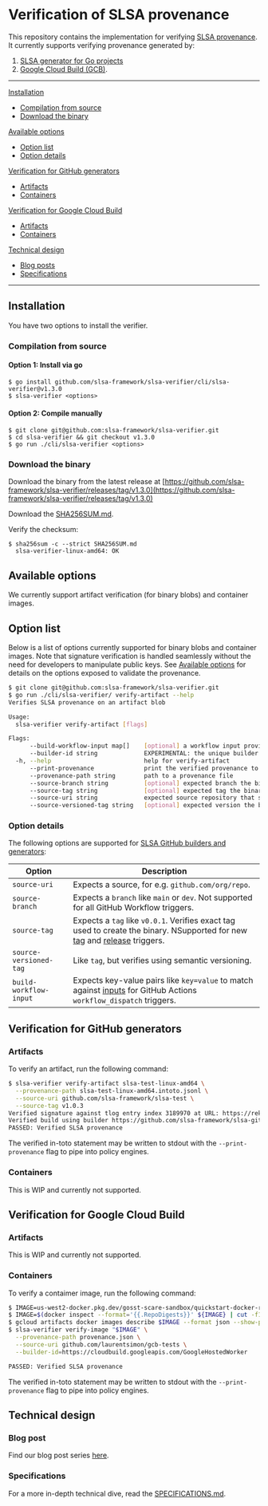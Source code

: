 # Verification of SLSA provenance
This repository contains the implementation for verifying [SLSA provenance](https://slsa.dev/). It currently supports verifying provenance generated by:
1. [SLSA generator for Go projects](https://github.com/slsa-framework/slsa-github-generator/blob/main/.github/workflows/builder_go_slsa3.yml)
1. [Google Cloud Build (GCB)](https://cloud.google.com/build/docs/securing-builds/view-build-provenance).

________
[Installation](#installation)
- [Compilation from source](#compilation-from-source)
- [Download the binary](#download-the-binary)

[Available options](#available-options)
- [Option list](#option-list)
- [Option details](#option-details)

[Verification for GitHub generators](#verification-for-github-generators)
- [Artifacts](#gha-artifacts)
- [Containers](#gha-containers)

[Verification for Google Cloud Build](#verification-for-google-cloud-build)
- [Artifacts](#artifacts)
- [Containers](#containers)

[Technical design](#technial-design)
- [Blog posts](#blog-posts)
- [Specifications](#specifications)
________

## Installation

You have two options to install the verifier.

### Compilation from source

#### Option 1: Install via go
```
$ go install github.com/slsa-framework/slsa-verifier/cli/slsa-verifier@v1.3.0
$ slsa-verifier <options>
```

#### Option 2: Compile manually
```
$ git clone git@github.com:slsa-framework/slsa-verifier.git
$ cd slsa-verifier && git checkout v1.3.0
$ go run ./cli/slsa-verifier <options>
```

### Download the binary

Download the binary from the latest release at [https://github.com/slsa-framework/slsa-verifier/releases/tag/v1.3.0](https://github.com/slsa-framework/slsa-verifier/releases/tag/v1.3.0)

Download the [SHA256SUM.md](https://github.com/slsa-framework/slsa-verifier/blob/main/SHA256SUM.md).

Verify the checksum:

```
$ sha256sum -c --strict SHA256SUM.md
  slsa-verifier-linux-amd64: OK
```

## Available options

We currently support artifact verification (for binary blobs) and container images.

## Option list

Below is a list of options currently supported for binary blobs and container images. Note that signature verification is handled seamlessly without the need for developers to manipulate public keys. See [Available options](#available-options) for details on the options exposed to validate the provenance.

```bash
$ git clone git@github.com:slsa-framework/slsa-verifier.git
$ go run ./cli/slsa-verifier/ verify-artifact --help
Verifies SLSA provenance on an artifact blob

Usage:
  slsa-verifier verify-artifact [flags]

Flags:
      --build-workflow-input map[]    [optional] a workflow input provided by a user at trigger time in the format 'key=value'. (Only for 'workflow_dispatch' events). (default map[])
      --builder-id string             EXPERIMENTAL: the unique builder ID who created the provenance
  -h, --help                          help for verify-artifact
      --print-provenance              print the verified provenance to stdout
      --provenance-path string        path to a provenance file
      --source-branch string          [optional] expected branch the binary was compiled from
      --source-tag string             [optional] expected tag the binary was compiled from
      --source-uri string             expected source repository that should have produced the binary, e.g. github.com/some/repo
      --source-versioned-tag string   [optional] expected version the binary was compiled from. Uses semantic version to match the tag
```

### Option details

The following options are supported for [SLSA GitHub builders and generators](https://github.com/slsa-framework/slsa-github-generator#generation-of-provenance):

| Option | Description |
| --- | ----------- |
| `source-uri` | Expects a source, for e.g. `github.com/org/repo`. |
| `source-branch` | Expects a `branch` like `main` or `dev`. Not supported for all GitHub Workflow triggers. |
| `source-tag` | Expects a  `tag` like `v0.0.1`. Verifies exact tag used to create the binary. NSupported for new [tag](https://github.com/slsa-framework/example-package/blob/main/.github/workflows/e2e.go.tag.main.config-ldflags-assets-tag.slsa3.yml#L5) and [release](https://github.com/slsa-framework/example-package/blob/main/.github/workflows/e2e.go.release.main.config-ldflags-assets-tag.slsa3.yml) triggers. |
| `source-versioned-tag` | Like `tag`, but verifies using semantic versioning. |
| `build-workflow-input` | Expects key-value pairs like `key=value` to match against [inputs](https://docs.github.com/en/actions/using-workflows/workflow-syntax-for-github-actions#onworkflow_dispatchinputs) for GitHub Actions `workflow_dispatch` triggers. |

## Verification for GitHub generators

### Artifacts<a id='gha-artifacts'></a>

To verify an artifact, run the following command:

```bash
$ slsa-verifier verify-artifact slsa-test-linux-amd64 \
  --provenance-path slsa-test-linux-amd64.intoto.jsonl \
  --source-uri github.com/slsa-framework/slsa-test \
  --source-tag v1.0.3
Verified signature against tlog entry index 3189970 at URL: https://rekor.sigstore.dev/api/v1/log/entries/206071d5ca7a2346e4db4dcb19a648c7f13b4957e655f4382b735894059bd199
Verified build using builder https://github.com/slsa-framework/slsa-github-generator/.github/workflows/builder_go_slsa3.yml@refs/tags/v1.2.0 at commit 5bb13ef508b2b8ded49f9264d7712f1316830d10
PASSED: Verified SLSA provenance
```

The verified in-toto statement may be written to stdout with the `--print-provenance` flag to pipe into policy engines.


### Containers<a id='gha-containers'></a>
This is WIP and currently not supported.

## Verification for Google Cloud Build

### Artifacts
This is WIP and currently not supported.

### Containers
To verify a contaimer image, run the following command:

```bash
$ IMAGE=us-west2-docker.pkg.dev/gosst-scare-sandbox/quickstart-docker-repo/quickstart-image:v39
$ IMAGE=$(docker inspect --format='{{.RepoDigests}}' ${IMAGE} | cut -f1 -d ' ' | cut -d "[" -f2 | cut -d "]" -f1)
$ gcloud artifacts docker images describe $IMAGE --format json --show-provenance > provenance.json
$ slsa-verifier verify-image "$IMAGE" \
  --provenance-path provenance.json \
  --source-uri github.com/laurentsimon/gcb-tests \
  --builder-id=https://cloudbuild.googleapis.com/GoogleHostedWorker

PASSED: Verified SLSA provenance
```

The verified in-toto statement may be written to stdout with the `--print-provenance` flag to pipe into policy engines.

## Technical design

### Blog post
Find our blog post series [here](https://security.googleblog.com/2022/04/improving-software-supply-chain.html).

### Specifications
For a more in-depth technical dive, read the [SPECIFICATIONS.md](https://github.com/slsa-framework/slsa-github-generator/blob/main/SPECIFICATIONS.md).
